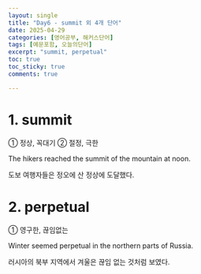 ```yaml
---
layout: single
title: "Day6 - summit 외 4개 단어"
date: 2025-04-29
categories: [영어공부, 해커스단어]
tags: [예문포함, 오늘의단어]
excerpt: "summit, perpetual"
toc: true
toc_sticky: true
comments: true

---
```


# 1. summit
① 정상, 꼭대기 ② 절정, 극한

The hikers reached the summit of the mountain at noon.

도보 여행자들은 정오에 산 정상에 도달했다.

# 2. perpetual
① 영구한, 끊임없는

Winter seemed perpetual in the northern parts of Russia.

러시아의 북부 지역에서 겨울은 끊임 없는 것처럼 보였다.
